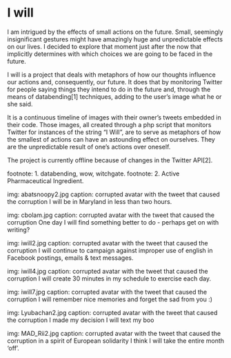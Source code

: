 # I will

I am intrigued by the effects of small actions on the future. Small, seemingly insignificant gestures might have amazingly huge and unpredictable effects on our lives. I decided to explore that moment just after the now that implicitly determines with which choices we are going to be faced in the future. 

I will is a project that deals with metaphors of how our thoughts influence our actions and, consequently, our future. It does that by monitoring Twitter for people saying things they intend to do in the future and, through the means of databending[1] techniques, adding to the user’s image what he or she said. 

It is a continuous timeline of images with their owner’s tweets embedded in their code. Those images, all created through a php script that monitors Twitter for instances of the string “I Will”, are to serve as metaphors of how the smallest of actions can have an astounding effect on ourselves. They are the unpredictable result of one’s actions over oneself. 

The project is currently offline because of changes in the Twitter API[2].

footnote: 1. databending, wow, witchgate.
footnote: 2. Active Pharmaceutical Ingredient.

img: abatsnoopy2.jpg
caption: corrupted avatar with the tweet that caused the corruption
I will be in Maryland in less than two hours.

img: cbolam.jpg
caption: corrupted avatar with the tweet that caused the corruption
One day I will find something better to do - perhaps get on with writing?

img: iwill2.jpg
caption: corrupted avatar with the tweet that caused the corruption
I will continue to campaign against improper use of english in Facebook postings, emails & text messages.

img: iwill4.jpg
caption: corrupted avatar with the tweet that caused the corruption
I will create 30 minutes in my schedule to exercise each day.

img: iwill7.jpg
caption: corrupted avatar with the tweet that caused the corruption
I will remember nice memories and forget the sad from you :)

img: Lyubachan2.jpg
caption: corrupted avatar with the tweet that caused the corruption
I made my decision I will text my boo

img: MAD_Rii2.jpg
caption: corrupted avatar with the tweet that caused the corruption
in a spirit of European solidarity I think I will take the entire month ‘off’.